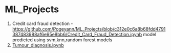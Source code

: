 # ML_Projects

1. Credit card fraud detection - https://github.com/Pogeyann/ML_Projects/blob/c312e0c6a8b68fdd4791387483988af6e95e8bb6/Credit_Card_Fraud_Detection.ipynb
model predicted using svm,knn,random forest models
2. [Tumour_diagnosis.ipynb](/ML_projects/Tumour_diagnosis.ipynb)
